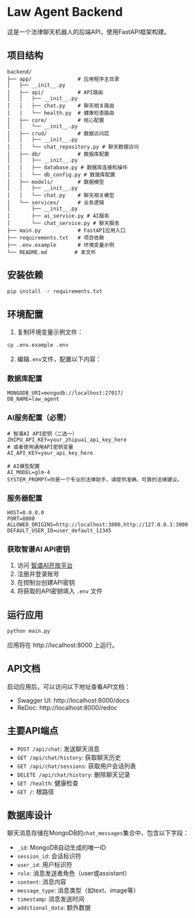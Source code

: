 # Law Agent Backend

这是一个法律聊天机器人的后端API，使用FastAPI框架构建。

## 项目结构

```
backend/
├── app/               # 应用程序主目录
│   ├── __init__.py
│   ├── api/           # API路由
│   │   ├── __init__.py
│   │   ├── chat.py    # 聊天相关路由
│   │   └── health.py  # 健康检查路由
│   ├── core/          # 核心配置
│   │   └── __init__.py
│   ├── crud/          # 数据访问层
│   │   ├── __init__.py
│   │   └── chat_repository.py # 聊天数据访问
│   ├── db/            # 数据库配置
│   │   ├── __init__.py
│   │   ├── database.py # 数据库连接和操作
│   │   └── db_config.py # 数据库配置
│   ├── models/        # 数据模型
│   │   ├── __init__.py
│   │   └── chat.py    # 聊天相关模型
│   └── services/      # 业务逻辑
│       ├── __init__.py
│       ├── ai_service.py # AI服务
│       └── chat_service.py # 聊天服务
├── main.py            # FastAPI应用入口
├── requirements.txt   # 项目依赖
├── .env.example       # 环境变量示例
└── README.md         # 本文件
```

## 安装依赖

```bash
pip install -r requirements.txt
```

## 环境配置

1. 复制环境变量示例文件：
```bash
cp .env.example .env
```

2. 编辑`.env`文件，配置以下内容：

### 数据库配置
```
MONGODB_URI=mongodb://localhost:27017/
DB_NAME=law_agent
```

### AI服务配置（必需）
```
# 智谱AI API密钥（二选一）
ZHIPU_API_KEY=your_zhipuai_api_key_here
# 或者使用通用API密钥变量
AI_API_KEY=your_api_key_here

# AI模型配置
AI_MODEL=glm-4
SYSTEM_PROMPT=你是一个专业的法律助手，请提供准确、可靠的法律建议。
```

### 服务器配置
```
HOST=0.0.0.0
PORT=8000
ALLOWED_ORIGINS=http://localhost:3000,http://127.0.0.1:3000
DEFAULT_USER_ID=user_default_12345
```

### 获取智谱AI API密钥
1. 访问 [智谱AI开放平台](https://open.bigmodel.cn/)
2. 注册并登录账号
3. 在控制台创建API密钥
4. 将获取的API密钥填入 `.env` 文件

## 运行应用

```bash
python main.py
```

应用将在 http://localhost:8000 上运行。

## API文档

启动应用后，可以访问以下地址查看API文档：
- Swagger UI: http://localhost:8000/docs
- ReDoc: http://localhost:8000/redoc

## 主要API端点

- `POST /api/chat`: 发送聊天消息
- `GET /api/chat/history`: 获取聊天历史
- `GET /api/chat/sessions`: 获取用户会话列表
- `DELETE /api/chat/history`: 删除聊天记录
- `GET /health`: 健康检查
- `GET /`: 根路径

## 数据库设计

聊天消息存储在MongoDB的`chat_messages`集合中，包含以下字段：
- `_id`: MongoDB自动生成的唯一ID
- `session_id`: 会话标识符
- `user_id`: 用户标识符
- `role`: 消息发送者角色（user或assistant）
- `content`: 消息内容
- `message_type`: 消息类型（如text、image等）
- `timestamp`: 消息发送时间
- `additional_data`: 额外数据
